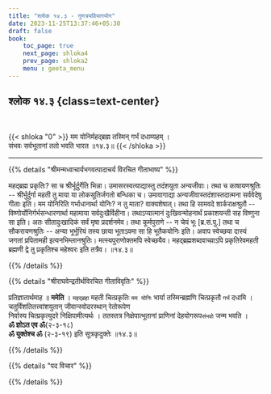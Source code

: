```yaml
---
title: "श्लोक १४.३ - गुणत्रयविभागयोग"
date: 2023-11-25T13:37:46+05:30
draft: false
book:
    toc_page: true
    next_page: shloka4
    prev_page: shloka2
    menu : geeta_menu
---
```




## श्लोक १४.३ {class=text-center}

<br/>

{{< shloka  "0"  >}}
मम योनिर्महद्ब्रह्म तस्मिन् गर्भं दधाम्यहम् ।  
संभवः सर्वभूतानां ततो भवति भारत ॥१४.३॥
{{< /shloka >}}

---


{{% details "श्रीमन्मध्वाचार्यभगवत्पादाचर्य विरचित  गीताभाष्य" %}}

महद्ब्रह्म प्रकृतिः? सा च श्रीर्भूर्दुर्गेति भिन्ना। 
उमासरस्वत्याद्यास्तु तदंशयुता अन्यजीवाः। 
तथा च काषायणश्रुतिः -- श्रीर्भुर्दुर्गा महती तु माया या 
लोकसूतिर्जगतो बन्धिका च। उमावागाद्या अन्यजीवास्तदंशास्तदात्मना 
सर्ववेदेषु गीताः इति। मम योनिरिति गर्भाधानार्था योनिः?
न तु माता? वाक्यशेषात्। तथा हि सामवदे शार्कराक्षश्रुतौ -- 
विष्णोर्योनिर्गर्भसन्धारणार्था महामाया सर्वदुःखैर्विहीना। 
तथाऽप्यात्मानं दुःखिवन्मोहनार्थं प्रकाशयन्ती सह विष्णुना सा 
इति। अतः सीतादुःखादिकं सर्वं मृषा प्रदर्शनमेव। तथा कूर्मपुराणे 
-- न चेयं भूः [ब्र.सं.पु.] तथा च सौकरायणश्रुतिः -- अन्या 
भूर्भूरियं तस्य छाया भूताऽवमा सा हि भूतैकयोनिः इति। अवाप 
स्वेच्छया दास्यं जगतां प्रपितामही इत्यनभिम्लानश्रुतिः। 
मत्स्यपुराणोक्तमपि स्वेच्छयैव। महद्ब्रह्मशब्दवाच्या़ऽपि 
प्रकृतिरेवमहती ब्रह्मणी द्वे तु प्रकृतिश्च महेश्वरः इति 
तत्रैव।  ॥१४.३॥

{{% /details %}}



{{% details "श्रीराघवेन्द्रतीर्थविरचित गीताविवृतिः" %}}

प्रतिज्ञातार्थमाह ॥ **ममेति** । `महद्‌ब्रहा` महती चित्प्रकृतिः 
`मम योनिः` भार्या तस्मिन्ब्रह्मणि चित्प्रकृतौ `गर्भं` दधामि । 
चतुर्विंशतितत्त्वांशयुतान्‌ जीवान्स्वोदरस्थान्‌ रेतोरूपेण  
निर्वास्य चित्प्रकृत्युदरे निक्षिपामीत्यर्थः । 
ततस्तत्र निक्षेपात्भूतानां प्राणिनां देहयोगरूप`संभवो` जन्म 
भवति ।   
**ॐ ज्ञोऽत एव ॐ**(२-३-१८)   
**ॐ युक्तेश्च ॐ** (२-३-१९) इति सूत्रकृदुक्तेः ॥१४.३॥

{{% /details %}}



{{% details "पद विचार" %}}


{{% /details %}}
